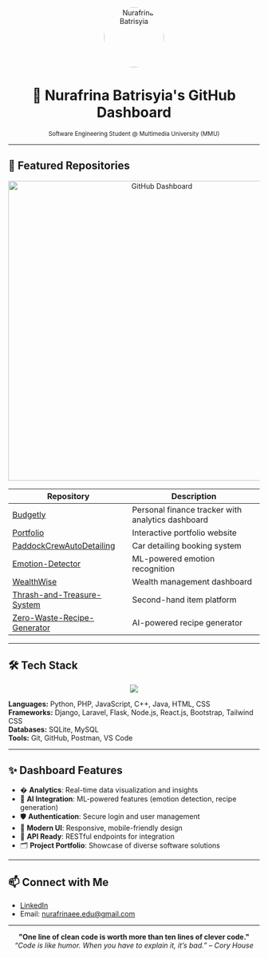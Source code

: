 
<div align="center">
  <img src="https://avatars.githubusercontent.com/u/your-github-id" width="120" style="border-radius:50%" alt="Nurafrina Batrisyia" />
  
  # 🚀 Nurafrina Batrisyia's GitHub Dashboard
  
  <sub>Software Engineering Student @ Multimedia University (MMU)</sub>
</div>

---

## 🌟 Featured Repositories

<div align="center">
  <img src="https://user-images.githubusercontent.com/your-uploaded-dashboard-image.png" width="600" alt="GitHub Dashboard" />
</div>

| Repository | Description |
|------------|-------------|
| [Budgetly](https://github.com/Pinaeee/Budgetly) | Personal finance tracker with analytics dashboard |
| [Portfolio](https://github.com/Pinaeee/Portfolio) | Interactive portfolio website |
| [PaddockCrewAutoDetailing](https://github.com/Pinaeee/PaddockCrewAutoDetailing) | Car detailing booking system |
| [Emotion-Detector](https://github.com/Pinaeee/Emotion-Detector) | ML-powered emotion recognition |
| [WealthWise](https://github.com/Pinaeee/WealthWise) | Wealth management dashboard |
| [Thrash-and-Treasure-System](https://github.com/Pinaeee/Thrash-and-Treasure-System) | Second-hand item platform |
| [Zero-Waste-Recipe-Generator](https://github.com/Pinaeee/Zero-Waste-Recipe-Generator) | AI-powered recipe generator |

---

## 🛠️ Tech Stack

<div align="center">
  <img src="https://skillicons.dev/icons?i=python,php,js,cpp,java,html,css,django,laravel,flask,nodejs,react,bootstrap,tailwind,sqlite,mysql,git,github,vscode,postman" />
</div>

**Languages:** Python, PHP, JavaScript, C++, Java, HTML, CSS  
**Frameworks:** Django, Laravel, Flask, Node.js, React.js, Bootstrap, Tailwind CSS  
**Databases:** SQLite, MySQL  
**Tools:** Git, GitHub, Postman, VS Code

---

## ✨ Dashboard Features

- � **Analytics**: Real-time data visualization and insights
- 🤖 **AI Integration**: ML-powered features (emotion detection, recipe generation)
- 🛡️ **Authentication**: Secure login and user management
- 🎨 **Modern UI**: Responsive, mobile-friendly design
- 🔗 **API Ready**: RESTful endpoints for integration
- 🗂️ **Project Portfolio**: Showcase of diverse software solutions

---

## 📫 Connect with Me

- [LinkedIn](https://www.linkedin.com/in/nurafrina-batrisyia)
- Email: nurafrinaee.edu@gmail.com

---

<div align="center">
  <strong>"One line of clean code is worth more than ten lines of clever code."</strong>
  <br>
  <em>“Code is like humor. When you have to explain it, it’s bad.” – Cory House</em>
</div>
